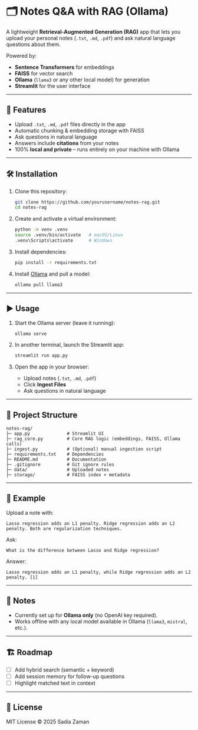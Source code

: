 # 🗂️ Notes Q&A with RAG (Ollama)

A lightweight **Retrieval-Augmented Generation (RAG)** app that lets you upload your personal notes (`.txt`, `.md`, `.pdf`) and ask natural language questions about them.

Powered by:

- **Sentence Transformers** for embeddings
- **FAISS** for vector search
- **Ollama** (`llama3` or any other local model) for generation
- **Streamlit** for the user interface

---

## 🚀 Features

- Upload `.txt`, `.md`, `.pdf` files directly in the app
- Automatic chunking & embedding storage with FAISS
- Ask questions in natural language
- Answers include **citations** from your notes
- 100% **local and private** – runs entirely on your machine with Ollama

---

## 🛠️ Installation

1. Clone this repository:

   ```bash
   git clone https://github.com/yourusername/notes-rag.git
   cd notes-rag
   ```

2. Create and activate a virtual environment:

   ```bash
   python -m venv .venv
   source .venv/bin/activate   # macOS/Linux
   .venv\Scripts\activate      # Windows
   ```

3. Install dependencies:

   ```bash
   pip install -r requirements.txt
   ```

4. Install [Ollama](https://ollama.ai/download) and pull a model:
   ```bash
   ollama pull llama3
   ```

---

## ▶️ Usage

1. Start the Ollama server (leave it running):

   ```bash
   ollama serve
   ```

2. In another terminal, launch the Streamlit app:

   ```bash
   streamlit run app.py
   ```

3. Open the app in your browser:
   - Upload notes (`.txt`, `.md`, `.pdf`)
   - Click **Ingest Files**
   - Ask questions in natural language

---

## 📂 Project Structure

```
notes-rag/
├─ app.py              # Streamlit UI
├─ rag_core.py         # Core RAG logic (embeddings, FAISS, Ollama calls)
├─ ingest.py           # (Optional) manual ingestion script
├─ requirements.txt    # Dependencies
├─ README.md           # Documentation
├─ .gitignore          # Git ignore rules
├─ data/               # Uploaded notes
├─ storage/            # FAISS index + metadata
```

---

## 🧩 Example

Upload a note with:

```
Lasso regression adds an L1 penalty. Ridge regression adds an L2 penalty. Both are regularization techniques.
```

Ask:

```
What is the difference between Lasso and Ridge regression?
```

Answer:

```
Lasso regression adds an L1 penalty, while Ridge regression adds an L2 penalty. [1]
```

---

## 📌 Notes

- Currently set up for **Ollama only** (no OpenAI key required).
- Works offline with any local model available in Ollama (`llama3`, `mistral`, etc.).

---

## 🏗️ Roadmap

- [ ] Add hybrid search (semantic + keyword)
- [ ] Add session memory for follow-up questions
- [ ] Highlight matched text in context

---

## 📜 License

MIT License © 2025 Sadia Zaman
